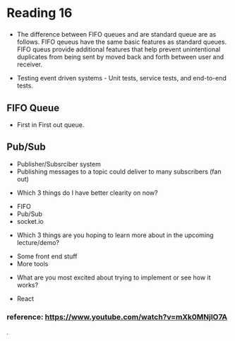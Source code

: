 # Reading 16

### 

- The difference between FIFO queues and are standard queue are as follows.  FIFO qeueus have the same basic features as standard queues.  FIFO queus provide additional features that help prevent unintentional duplicates from being sent by moved back and forth between user and receiver.


- Testing event driven systems - Unit tests, service tests, and end-to-end tests.  

## FIFO Queue

* First in First out queue.

## Pub/Sub

- Publisher/Subsrciber system
- Publishing messages to a topic could deliver to many subscribers (fan out) 

* Which 3 things do I have better clearity on now?

- FIFO
- Pub/Sub
- socket.io

* Which 3 things are you hoping to learn more about in the upcoming lecture/demo?
- Some front end stuff
- More tools

* What are you most excited about trying to implement or see how it works?
- React

### reference:  https://www.youtube.com/watch?v=mXk0MNjlO7A

.

